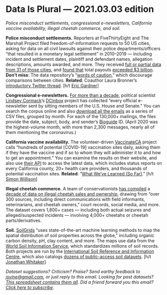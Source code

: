 Data Is Plural — 2021.03.03 edition
===================================

*Police misconduct settlements, congressional e-newsletters, California vaccine availability, illegal cheetah commerce, and soil.*


__Police misconduct settlements.__ Reporters at FiveThirtyEight and The Marshall Project filed freedom-of-information requests to 50 US cities, asking for data on all civil lawsuits against their police departments/officers “that resulted in a monetary legal settlement” in 2010–2019 — including incident and settlement dates, plaintiff and defendant names, allegation descriptions, amounts awarded, and more. They received [full or partial data from 31 of those cities](https://github.com/fivethirtyeight/police-settlements), and [found that](https://fivethirtyeight.com/features/police-misconduct-costs-cities-millions-every-year-but-thats-where-the-accountability-ends/) total payouts [exceeded $3 billion](https://www.themarshallproject.org/2021/02/22/police-misconduct-costs-cities-millions-every-year-but-that-s-where-the-accountability-ends). __Don’t miss__: The data repository’s “[words of caution](https://github.com/fivethirtyeight/police-settlements#words-of-caution),” which discourage comparisons between cities. __Related__: Coauthor Laura Bronner’s [introductory Twitter thread](https://twitter.com/laurabronner/status/1363961281905106956). [h/t [Eric Gardner](https://www.linkedin.com/in/eric-gardner-0531aa9/)]


__Congressional e-newsletters.__ [For more than a decade](https://www.dcinbox.com/about), political scientist [Lindsey Cormack](https://www.lindseycormack.com/)’s [DCinbox](https://www.dcinbox.com/) project has collected “every official e-newsletter sent by sitting members of the U.S. House and Senate.” You can search the corpus online and also [download all the emails](https://www.lindseycormack.com/dcinbox-data-downloads) as a series of CSV files, grouped by month. For each of the 130,000+ mailings, the files provide the date, subject, body, and sender’s [Bioguide](https://www.congress.gov/help/field-values/member-bioguide-ids) ID. (April 2020 was the highest-volume month, with more than 2,300 messages, nearly all of them mentioning the coronavirus.)


__California vaccine availability.__ The volunteer-driven [VaccinateCA](https://www.vaccinateca.com/) project calls “hundreds of potential [COVID-19] vaccination sites daily, asking them if they have the vaccine and if so to whom they will administer it to and how to get an appointment.” You can examine the results on their website, and also use [their API](https://docs.vaccinateca.com/reference) to access the latest data, which includes status reports on every California county, 20+ health care providers, and thousands of potential vaccination sites. __Related__: “[What We’ve Learned (So Far)](https://blog.vaccinateca.com/what-weve-learned-so-far/).” [h/t [Simon Willison](https://simonwillison.net/2021/Feb/28/vaccinateca/)]


__Illegal cheetah commerce.__ A team of conservationists [has compiled](https://www.sciencedirect.com/science/article/pii/S2352340921001323) a [decade of data on illegal cheetah sales and ownership](https://data.mendeley.com/datasets/84k92j4n3y), drawing from “over 300 sources, including direct communications with field informants, veterinarians, and cheetah owners,” court records, social media, and more. The dataset covers 1,800+ cases — including both actual seizures and alleged/suspected incidents — involving 4,000+ cheetahs or cheetah parts/derivatives.


__Soil.__ [SoilGrids](https://soilgrids.org/) “uses state-of-the-art machine learning methods to map the spatial distribution of soil properties across the globe,” including organic carbon density, pH, clay content, and more. The maps use data from the [World Soil Information Service](https://www.isric.org/explore/wosis), which standardizes millions of soil records. Both projects are run by the [International Soil Reference and Information Centre](https://isric.org/), which also catalogs [dozens of public-access soil datasets](https://isric.org/explore/soil-geographic-databases). [h/t [Jonathan Whitaker](https://twitter.com/johnowhitaker/status/1318943142691962880)]


*Dataset suggestions? Criticism? Praise? Send earthy feedback to jsvine@gmail.com, or just reply to this email. Looking for past datasets? [This spreadsheet contains them all](https://docs.google.com/spreadsheets/d/1wZhPLMCHKJvwOkP4juclhjFgqIY8fQFMemwKL2c64vk). Did a friend forward you this email? [Click here to subscribe](https://tinyletter.com/data-is-plural).*